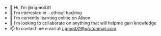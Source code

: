- 👋 Hi, I’m @rigmod31
- 👀 I’m interested in ...ethical hacking 
- 🌱 I’m currently learning online on Alison
- 💞️ I’m looking to collaborate on anything that will helpme gain knowledge
- 📫 to contact me email at rigmod31@protonmail.com
